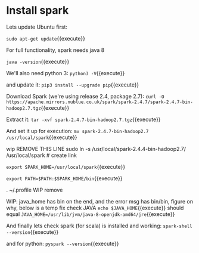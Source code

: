 # Install spark

Lets update Ubuntu first:

`sudo apt-get update`{{execute}}

For full functionality, spark needs java 8

`java -version`{{execute}}

We'll also need python 3:
`python3 -V`{{execute}}

and update it:
`pip3 install --upgrade pip`{{execute}}


Download Spark (we're using release 2.4, package 2.7):
`curl -O https://apache.mirrors.nublue.co.uk/spark/spark-2.4.7/spark-2.4.7-bin-hadoop2.7.tgz`{{execute}}


Extract it:
`tar -xvf spark-2.4.7-bin-hadoop2.7.tgz`{{execute}}

And set it up for execution:
`mv spark-2.4.7-bin-hadoop2.7  /usr/local/spark`{{execute}} 

wip REMOVE THIS LINE sudo ln -s /usr/local/spark-2.4.4-bin-hadoop2.7/ /usr/local/spark   # create link

`export SPARK_HOME=/usr/local/spark`{{execute}}

`export PATH=$PATH:$SPARK_HOME/bin`{{execute}}

. ~/.profile  WIP remove

WIP: java_home has bin on the end, and the error msg has bin/bin, figure on why, below is  a temp fix
check JAVA
`echo $JAVA_HOME`{{execute}}
should equal
`JAVA_HOME=/usr/lib/jvm/java-8-openjdk-amd64/jre`{{execute}}

And finally lets check spark (for scala) is installed and working:
`spark-shell --version`{{execute}} 

and for python:
`pyspark --version`{{execute}}



